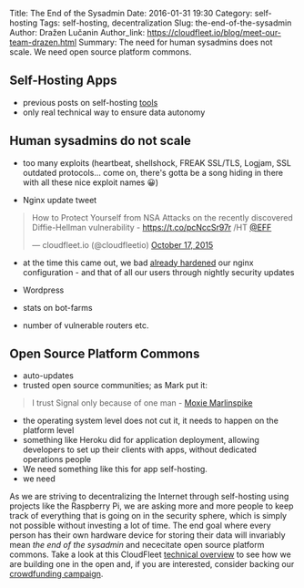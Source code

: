Title: The End of the Sysadmin
Date: 2016-01-31 19:30
Category: self-hosting
Tags: self-hosting, decentralization
Slug: the-end-of-the-sysadmin
Author: Dražen Lučanin
Author_link: https://cloudfleet.io/blog/meet-our-team-drazen.html
Summary: The need for human sysadmins does not scale. We need open source platform commons.


## Self-Hosting Apps

- previous posts on self-hosting [tools][tools]
- only real technical way to ensure data autonomy

## Human sysadmins do not scale

- too many exploits (heartbeat, shellshock, FREAK SSL/TLS, Logjam, SSL outdated protocols... come on, there's gotta be a song hiding in there with all these nice exploit names 😀)

- Nginx update tweet

<blockquote class="twitter-tweet" lang="en"><p lang="en" dir="ltr">How to Protect Yourself from NSA Attacks on the recently discovered Diffie-Hellman vulnerability - <a href="https://t.co/pcNccSr97r">https://t.co/pcNccSr97r</a> /HT <a href="https://twitter.com/EFF">@EFF</a></p>&mdash; cloudfleet.io (@cloudfleetio) <a href="https://twitter.com/cloudfleetio/status/655420616200298496">October 17, 2015</a></blockquote>
<script async src="//platform.twitter.com/widgets.js" charset="utf-8"></script>

- at the time this came out, we bad [already hardened][nginx-fix] our
nginx configuration - and that of all our users through nightly security updates

- Wordpress
- stats on bot-farms
- number of vulnerable routers etc.

## Open Source Platform Commons

- auto-updates
- trusted open source communities; as Mark put it:

> I trust Signal only because of one man - [Moxie Marlinspike][moxie]

- the operating system level does not cut it, it needs to happen
on the platform level
- something like Heroku did for application deployment, allowing developers to
set up their clients with apps, without dedicated operations people
- We need something like this for app self-hosting.
- we need

As we are striving to decentralizing the Internet through self-hosting using
projects like the Raspberry Pi, we are asking more and more people to keep track
of everything that is going on in the
security sphere, which is simply not possible without investing a lot of time.
The end goal where every person has their own hardware device for storing their
data will invariably mean *the end of the sysadmin* and nececitate
open source platform commons. Take a look at this CloudFleet
[technical overview][] to see how we are building one in the open and,
if you are interested, consider
backing our [crowdfunding campaign][crowdfunding].

[nginx-fix]: https://github.com/cloudfleet/blimp-nginx/pull/1/files
[tools]: https://cloudfleet.io/blog/tools-to-take-back-control-over-your-data.html
[moxie]: https://en.wikipedia.org/wiki/Moxie_Marlinspike
[telegram-attack1]: http://www.alexrad.me/discourse/a-264-attack-on-telegram-and-why-a-super-villain-doesnt-need-it-to-read-your-telegram-chats.html
[telegram-attack2]: http://thoughtcrime.org/blog/telegram-crypto-challenge/
[crowdfunding]: https://www.indiegogo.com/projects/cloudfleet-your-private-encrypted-cloud-at-home/x/4096670#/
[technical overview]: http://cloudfleet.readthedocs.org/en/latest/doc/technology/technology.html
[cloudfleet]: https://cloudfleet.io/
